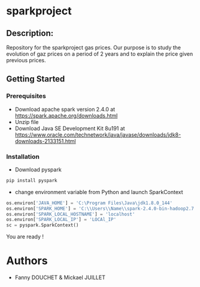 # sparkproject


## Description: 
Repository for the sparkproject gas prices. Our purpose is to study the evolution of gaz prices on a period of 2 years and to explain the price given previous prices.

## Getting Started

### Prerequisites

- Download apache spark version 2.4.0 at https://spark.apache.org/downloads.html
- Unzip file
- Download Java SE Development Kit 8u191 at https://www.oracle.com/technetwork/java/javase/downloads/jdk8-downloads-2133151.html

### Installation

- Download pyspark
```bash
pip install pyspark
```
- change environment variable from Python and launch SparkContext
```python
os.environ['JAVA_HOME'] = 'C:\Program Files\Java\jdk1.8.0_144'
os.environ['SPARK_HOME'] = 'C:\\Users\\Name\\spark-2.4.0-bin-hadoop2.7'
os.environ['SPARK_LOCAL_HOSTNAME'] = 'localhost'
os.environ['SPARK_LOCAL_IP'] = 'LOCAl_IP'
sc = pyspark.SparkContext()
```

You are ready !


# Authors
- Fanny DOUCHET & Mickael JUILLET



